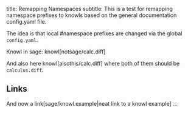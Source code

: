 title: Remapping Namespaces
subtitle: This is a test for remapping namespace prefixes to knowls
          based on the general documentation config.yaml file.

The idea is that local #namespace prefixes are changed via the global `config.yaml`.

Knowl in sage: knowl[notsage/calc.diff]

And also here knowl[alsothis/calc.diff] where both of them
should be `calculus.diff`.

## Links

And now a link[sage/knowl.example|neat link to a knowl example] ... 
